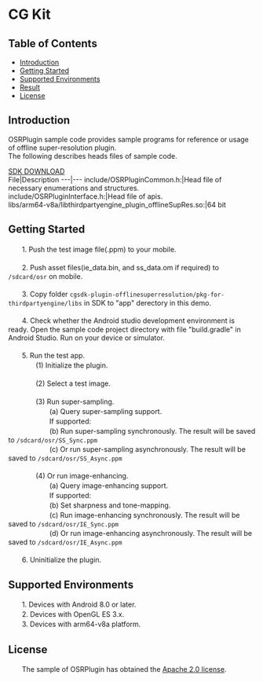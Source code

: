 # CG Kit

## Table of Contents
 * [Introduction](#introduction)
 * [Getting Started](#getting-started)
 * [Supported Environments](#supported-environments)
 * [Result](#result)
 * [License](#license)
## Introduction
OSRPlugin sample code provides sample programs for reference or usage of offline super-resolution plugin.<br>
The following describes heads files of sample code.
    
[SDK DOWNLOAD](https://developer.huawei.com/consumer/en/doc/development/HMSCore-Library-V5/sdk-download-0000001050441521-V5)<br>
 File|Description
 ---|---
   include/OSRPluginCommon.h:|Head file of necessary enumerations and structures.<br>
   include/OSRPluginInterface.h:|Head file of apis.<br>
   libs/arm64-v8a/libthirdpartyengine_plugin_offlineSupRes.so:|64 bit

## Getting Started
　　1. Push the test image file(.ppm) to your mobile.<br><br>
　　2. Push asset files(ie_data.bin, and ss_data.om if required) to `/sdcard/osr` on mobile.<br><br>
　　3. Copy folder `cgsdk-plugin-offlinesuperresolution/pkg-for-thirdpartyengine/libs` in SDK to "app" derectory in this demo.<br><br>
　　4. Check whether the Android studio development environment is ready. Open the sample code project directory with file "build.gradle" in Android Studio. Run on your device or simulator.<br><br>
　　5. Run the test app.<br>
　　　　(1) Initialize the plugin.<br><br>
　　　　(2) Select a test image.<br><br>
　　　　(3) Run super-sampling.<br>
　　　　　　(a) Query super-sampling support.<br>
　　　　　　If supported:<br>
　　　　　　(b) Run super-sampling synchronously. The result will be saved to `/sdcard/osr/SS_Sync.ppm`<br>
　　　　　　(c) Or run super-sampling asynchronously. The result will be saved to `/sdcard/osr/SS_Async.ppm`<br><br>
　　　　(4) Or run image-enhancing.<br>
　　　　　　(a) Query image-enhancing support.<br>
　　　　　　If supported:<br>
　　　　　　(b) Set sharpness and tone-mapping.<br>
　　　　　　(c) Run image-enhancing synchronously. The result will be saved to `/sdcard/osr/IE_Sync.ppm`<br>
　　　　　　(d) Or run image-enhancing asynchronously. The result will be saved to `/sdcard/osr/IE_Async.ppm`<br><br>
　　6. Uninitialize the plugin.<br>

## Supported Environments
　　1. Devices with Android 8.0 or later.<br>
　　2. Devices with OpenGL ES 3.x.<br>
　　3. Devices with arm64-v8a platform.<br>

## License
　　The sample of OSRPlugin has obtained the [Apache 2.0 license](http://www.apache.org/licenses/LICENSE-2.0).
